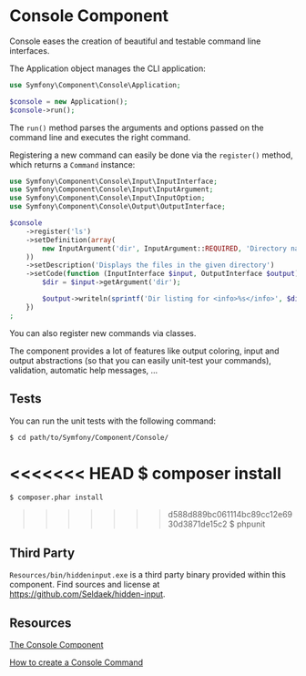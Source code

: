 Console Component
=================

Console eases the creation of beautiful and testable command line interfaces.

The Application object manages the CLI application:

```php
use Symfony\Component\Console\Application;

$console = new Application();
$console->run();
```

The ``run()`` method parses the arguments and options passed on the command
line and executes the right command.

Registering a new command can easily be done via the ``register()`` method,
which returns a ``Command`` instance:

```php
use Symfony\Component\Console\Input\InputInterface;
use Symfony\Component\Console\Input\InputArgument;
use Symfony\Component\Console\Input\InputOption;
use Symfony\Component\Console\Output\OutputInterface;

$console
    ->register('ls')
    ->setDefinition(array(
        new InputArgument('dir', InputArgument::REQUIRED, 'Directory name'),
    ))
    ->setDescription('Displays the files in the given directory')
    ->setCode(function (InputInterface $input, OutputInterface $output) {
        $dir = $input->getArgument('dir');

        $output->writeln(sprintf('Dir listing for <info>%s</info>', $dir));
    })
;
```

You can also register new commands via classes.

The component provides a lot of features like output coloring, input and
output abstractions (so that you can easily unit-test your commands),
validation, automatic help messages, ...

Tests
-----

You can run the unit tests with the following command:

    $ cd path/to/Symfony/Component/Console/
<<<<<<< HEAD
    $ composer install
=======
    $ composer.phar install
>>>>>>> d588d889bc061114bc89cc12e6930d3871de15c2
    $ phpunit

Third Party
-----------

`Resources/bin/hiddeninput.exe` is a third party binary provided within this
component. Find sources and license at https://github.com/Seldaek/hidden-input.

Resources
---------

[The Console Component](http://symfony.com/doc/current/components/console.html)

[How to create a Console Command](http://symfony.com/doc/current/cookbook/console/console_command.html)
